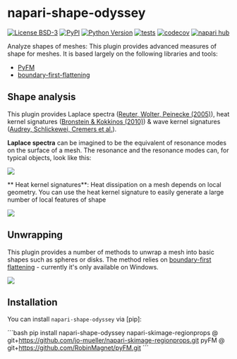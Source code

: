 # napari-shape-odyssey

[![License BSD-3](https://img.shields.io/pypi/l/napari-shape-odyssey.svg?color=green)](https://github.com/jo-mueller/napari-shape-odyssey/raw/main/LICENSE)
[![PyPI](https://img.shields.io/pypi/v/napari-shape-odyssey.svg?color=green)](https://pypi.org/project/napari-shape-odyssey)
[![Python Version](https://img.shields.io/pypi/pyversions/napari-shape-odyssey.svg?color=green)](https://python.org)
[![tests](https://github.com/jo-mueller/napari-shape-odyssey/workflows/tests/badge.svg)](https://github.com/jo-mueller/napari-shape-odyssey/actions)
[![codecov](https://codecov.io/gh/jo-mueller/napari-shape-odyssey/branch/main/graph/badge.svg)](https://codecov.io/gh/jo-mueller/napari-shape-odyssey)
[![napari hub](https://img.shields.io/endpoint?url=https://api.napari-hub.org/shields/napari-shape-odyssey)](https://napari-hub.org/plugins/napari-shape-odyssey)

Analyze shapes of meshes: This plugin provides advanced measures of shape for meshes. It is based largely on the following libraries and tools:

* [PyFM](https:/github.com/robinmagnet/pyfm)
* [boundary-first-flattening](https://github.com/GeometryCollective/boundary-first-flattening)

## Shape analysis

This plugin provides Laplace spectra ([Reuter, Wolter, Peinecke (2005)](https://dl.acm.org/doi/abs/10.1145/1060244.1060256)), heat kernel signatures ([Bronstein & Kokkinos (2010)](https://ieeexplore.ieee.org/abstract/document/5539838/)) & wave kernel signatures ([Audrey, Schlickewei, Cremers et al.](https://ieeexplore.ieee.org/abstract/document/6130444)).

**Laplace spectra** can be imagined to be the equivalent of resonance modes on the surface of a mesh. The resonance and the resonance modes can, for typical objects, look like this:

![](./imgs/Eigenvalues.gif)

** Heat kernel signatures**: Heat dissipation on a mesh depends on local geometry. You can use the heat kernel signature to easily generate a large number of local features of shape

![](./imgs/heat_kernel_signature.gif)

## Unwrapping

This plugin provides a number of methods to unwrap a mesh into basic shapes such as spheres or disks. The method relies on [boundary-first flattening](https://github.com/GeometryCollective/boundary-first-flattening) - currently it's only available on Windows.

![](./imgs/unwrap_to_sphere.png)

## Installation

You can install `napari-shape-odyssey` via [pip]:

´´´bash
    pip install napari-shape-odyssey
    napari-skimage-regionprops @ git+https://github.com/jo-mueller/napari-skimage-regionprops.git
    pyFM @ git+https://github.com/RobinMagnet/pyFM.git
´´´